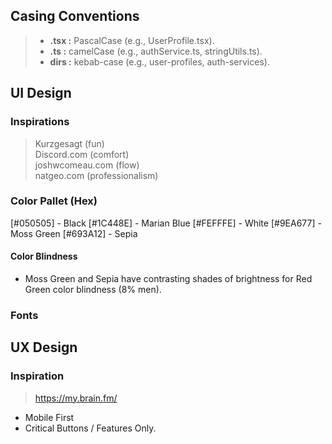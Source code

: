 ## Casing Conventions

> - **.tsx :** PascalCase (e.g., UserProfile.tsx).
> - **.ts :** camelCase (e.g., authService.ts, stringUtils.ts).
> - **dirs :** kebab-case (e.g., user-profiles, auth-services).

## UI Design

### Inspirations

> Kurzgesagt (fun)  
> Discord.com (comfort)  
> joshwcomeau.com (flow)  
> natgeo.com (professionalism)

### Color Pallet (Hex)

[#050505] - Black
[#1C448E] - Marian Blue
[#FEFFFE] - White
[#9EA677] - Moss Green
[#693A12] - Sepia

#### Color Blindness

- Moss Green and Sepia have contrasting shades of brightness for Red Green color blindness (8% men).

### Fonts

## UX Design

### Inspiration

> https://my.brain.fm/

- Mobile First
- Critical Buttons / Features Only.

